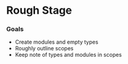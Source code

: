 # Rough Stage

### Goals

- Create modules and empty types
- Roughly outline scopes
- Keep note of types and modules in scopes
